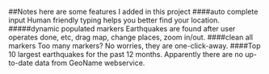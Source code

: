 ##Notes
here are some features I added in this project
####auto complete input
    Human friendly typing helps you better find your location.
#####dynamic populated markers 
    Earthquakes are found after user operates done, etc, drag map, change places, zoom in/out.
####clean all markers
    Too many markers? No worries, they are one-click-away. 
####Top 10 largest earthquakes for the past 12 months.
    Apparently there are no up-to-date data from GeoName webservice.

